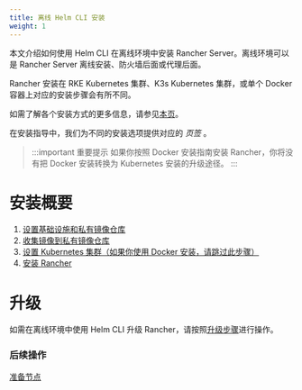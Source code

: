 ```yaml
---
title: 离线 Helm CLI 安装
weight: 1
---
```


本文介绍如何使用 Helm CLI 在离线环境中安装 Rancher Server。离线环境可以是 Rancher Server 离线安装、防火墙后面或代理后面。

Rancher 安装在 RKE Kubernetes 集群、K3s Kubernetes 集群，或单个 Docker 容器上对应的安装步骤会有所不同。

如需了解各个安装方式的更多信息，请参见[本页]({{<baseurl>}}/rancher/v2.6/en/installation/)。

在安装指导中，我们为不同的安装选项提供对应的 _页签_ 。

> :::important 重要提示
> 如果你按照 Docker 安装指南安装 Rancher，你将没有把 Docker 安装转换为 Kubernetes 安装的升级途径。
> :::

# 安装概要

1. [设置基础设施和私有镜像仓库]({{<baseurl>}}/rancher/v2.6/en/installation/other-installation-methods/air-gap/prepare-nodes/)
2. [收集镜像到私有镜像仓库]({{<baseurl>}}/rancher/v2.6/en/installation/other-installation-methods/air-gap/populate-private-registry/)
3. [设置 Kubernetes 集群（如果你使用 Docker 安装，请跳过此步骤）]({{<baseurl>}}/rancher/v2.6/en/installation/other-installation-methods/air-gap/launch-kubernetes/)
4. [安装 Rancher]({{<baseurl>}}/rancher/v2.6/en/installation/other-installation-methods/air-gap/install-rancher/)

# 升级

如需在离线环境中使用 Helm CLI 升级 Rancher，请按照[升级步骤]({{<baseurl>}}/rancher/v2.6/en/installation/install-rancher-on-k8s/upgrades/)进行操作。

### 后续操作
[准备节点]({{<baseurl>}}/rancher/v2.6/en/installation/other-installation-methods/air-gap/prepare-nodes/)
